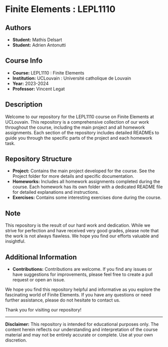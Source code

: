 # Finite Elements : LEPL1110

## Authors

- **Student:** Mathis Delsart
- **Student:** Adrien Antonutti

## Course Info

- **Course:** LEPL1110 : Finite Elements
- **Institution:** UCLouvain : Université catholique de Louvain
- **Year:** 2023-2024
- **Professor:** Vincent Legat

## Description

Welcome to our repository for the LEPL1110 course on Finite Elements at UCLouvain. This repository is a comprehensive collection of our work throughout the course, including the main project and all homework assignments. Each section of the repository includes detailed READMEs to guide you through the specific parts of the project and each homework task.

## Repository Structure

- **Project:** Contains the main project developed for the course. See the Project folder for more details and specific documentation.
- **Homeworks:** Includes all homework assignments completed during the course. Each homework has its own folder with a dedicated README file for detailed explanations and instructions.
- **Exercises:** Contains some interesting exercises done during the course.

## Note

This repository is the result of our hard work and dedication. While we strive for perfection and have received very good grades, please note that the work is not always flawless. We hope you find our efforts valuable and insightful.

## Additional Information

- **Contributions:** Contributions are welcome. If you find any issues or have suggestions for improvements, please feel free to create a pull request or open an issue.

We hope you find this repository helpful and informative as you explore the fascinating world of Finite Elements. If you have any questions or need further assistance, please do not hesitate to contact us.

Thank you for visiting our repository!

---
**Disclaimer:** This repository is intended for educational purposes only. The content herein reflects our understanding and interpretation of the course material and may not be entirely accurate or complete. Use at your own discretion.